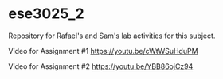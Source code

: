 # ese3025_2

Repository for Rafael's and Sam's lab activities for this subject.

Video for Assignment #1
https://youtu.be/cWtWSuHduPM

Video for Assignment #2
https://youtu.be/YBB86ojCz94
